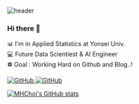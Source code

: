 ![header](https://capsule-render.vercel.app/api?type=transparent&color=auto&customColorList=0&height=300&section=header&text=Welcome!!!&desc=MHChoi's%20Github&descAlign=50&descAlignY=70&fontSize=100)
### Hi there 👋
📊 I'm in Applied Statistics at Yonsei Univ.   
💻 Future Data Scientiest & AI Engineer   
⚽ Goal : Working Hard on Github and Blog..!   

<a href = "https://MyeongheonChoi.github.io"><img alt="GitHub" src ="https://img.shields.io/badge/GitHub-181717.svg?&style=for-the-badge&logo=GitHub&logoColor=black"/>
<a href = "https://github.com/MyeongheonChoi"><img alt="GitHub" src ="https://img.shields.io/badge/GitHub-181717.svg?&style=for-the-badge&logo=GitHub&logoColor=white"/>

[![MHChoi's GitHub stats](https://github-readme-stats.vercel.app/api?username=MyeongheonChoi&show_icons=true&theme=highcontrast)](https://github.com/anuraghazra/github-readme-stats)

